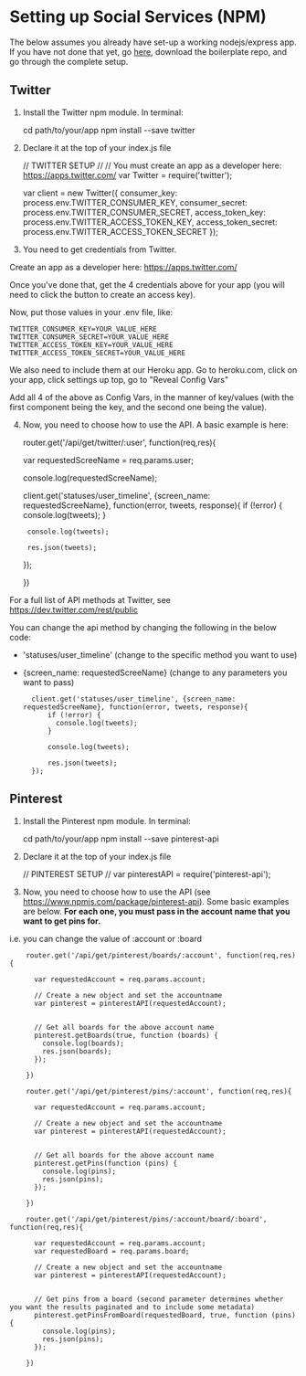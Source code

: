 Setting up Social Services (NPM)
================================

The below assumes you already have set-up a working nodejs/express app. If you have not done that yet, go [here](https://github.com/sslover/node-express-api-boilerplate), download the boilerplate repo, and go through the complete setup.

Twitter
-------

1) Install the Twitter npm module. In terminal:

	cd path/to/your/app
	npm install --save twitter

2) Declare it at the top of your index.js file

	// TWITTER SETUP //
	// You must create an app as a developer here: https://apps.twitter.com/
	var Twitter = require('twitter');
	 
	var client = new Twitter({
	  consumer_key: process.env.TWITTER_CONSUMER_KEY,
	  consumer_secret: process.env.TWITTER_CONSUMER_SECRET,
	  access_token_key: process.env.TWITTER_ACCESS_TOKEN_KEY,
	  access_token_secret: process.env.TWITTER_ACCESS_TOKEN_SECRET
	});

3) You need to get credentials from Twitter.

Create an app as a developer here: https://apps.twitter.com/

Once you've done that, get the 4 credentials above for your app (you will need to click the button to create an access key).

Now, put those values in your .env file, like:

	TWITTER_CONSUMER_KEY=YOUR_VALUE_HERE
	TWITTER_CONSUMER_SECRET=YOUR_VALUE_HERE
	TWITTER_ACCESS_TOKEN_KEY=YOUR_VALUE_HERE
	TWITTER_ACCESS_TOKEN_SECRET=YOUR_VALUE_HERE

We also need to include them at our Heroku app. Go to heroku.com, click on your app, click settings up top, go to "Reveal Config Vars"

Add all 4 of the above as Config Vars, in the manner of key/values (with the first component being the key, and the second one being the value).

4) Now, you need to choose how to use the API. A basic example is here:

	router.get('/api/get/twitter/:user', function(req,res){

	  var requestedScreeName = req.params.user;

	  console.log(requestedScreeName);

	  client.get('statuses/user_timeline', {screen_name: requestedScreeName}, function(error, tweets, response){
	    if (!error) {
	      console.log(tweets);
	    }

	    console.log(tweets);

	    res.json(tweets);
	  });  

	})

For a full list of API methods at Twitter, see https://dev.twitter.com/rest/public

You can change the api method by changing the following in the below code:

* 'statuses/user_timeline' (change to the specific method you want to use)
* {screen_name: requestedScreeName} (change to any parameters you want to pass)

		client.get('statuses/user_timeline', {screen_name: requestedScreeName}, function(error, tweets, response){
			if (!error) {
			  console.log(tweets);
			}

			console.log(tweets);

			res.json(tweets);
		});

Pinterest
---------

1) Install the Pinterest npm module. In terminal:

	cd path/to/your/app
	npm install --save pinterest-api

2) Declare it at the top of your index.js file

	// PINTEREST SETUP //
	var pinterestAPI = require('pinterest-api');

3) Now, you need to choose how to use the API (see https://www.npmjs.com/package/pinterest-api). Some basic examples are below. **For each one, you must pass in the account name that you want to get pins for.**

i.e. you can change the value of :account or :board

		router.get('/api/get/pinterest/boards/:account', function(req,res){

		  var requestedAccount = req.params.account;

		  // Create a new object and set the accountname 
		  var pinterest = pinterestAPI(requestedAccount);


		  // Get all boards for the above account name 
		  pinterest.getBoards(true, function (boards) {
		    console.log(boards);
		    res.json(boards);      
		  }); 

		})

		router.get('/api/get/pinterest/pins/:account', function(req,res){

		  var requestedAccount = req.params.account;

		  // Create a new object and set the accountname 
		  var pinterest = pinterestAPI(requestedAccount);


		  // Get all boards for the above account name 
		  pinterest.getPins(function (pins) {
		    console.log(pins);
		    res.json(pins);      
		  }); 

		})

		router.get('/api/get/pinterest/pins/:account/board/:board', function(req,res){

		  var requestedAccount = req.params.account;
		  var requestedBoard = req.params.board;

		  // Create a new object and set the accountname 
		  var pinterest = pinterestAPI(requestedAccount);


		  // Get pins from a board (second parameter determines whether you want the results paginated and to include some metadata) 
		  pinterest.getPinsFromBoard(requestedBoard, true, function (pins) {
		    console.log(pins);
		    res.json(pins);
		  });

		})




